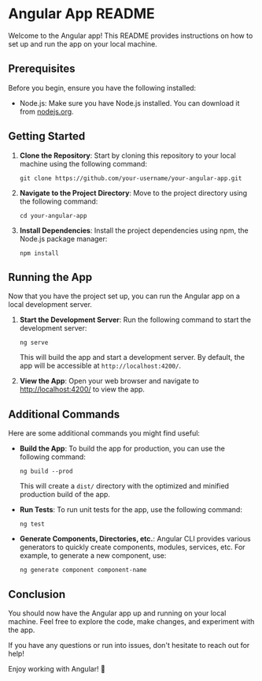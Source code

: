 # Angular App README

Welcome to the Angular app! This README provides instructions on how to set up and run the app on your local machine.

## Prerequisites

Before you begin, ensure you have the following installed:

- Node.js: Make sure you have Node.js installed. You can download it from [nodejs.org](https://nodejs.org/).

## Getting Started

1. **Clone the Repository**: Start by cloning this repository to your local machine using the following command:

   ```
   git clone https://github.com/your-username/your-angular-app.git
   ```

2. **Navigate to the Project Directory**: Move to the project directory using the following command:

   ```
   cd your-angular-app
   ```

3. **Install Dependencies**: Install the project dependencies using npm, the Node.js package manager:

   ```
   npm install
   ```

## Running the App

Now that you have the project set up, you can run the Angular app on a local development server.

1. **Start the Development Server**: Run the following command to start the development server:

   ```
   ng serve
   ```

   This will build the app and start a development server. By default, the app will be accessible at `http://localhost:4200/`.

2. **View the App**: Open your web browser and navigate to [http://localhost:4200/](http://localhost:4200/) to view the app.

## Additional Commands

Here are some additional commands you might find useful:

- **Build the App**: To build the app for production, you can use the following command:

  ```
  ng build --prod
  ```

  This will create a `dist/` directory with the optimized and minified production build of the app.

- **Run Tests**: To run unit tests for the app, use the following command:

  ```
  ng test
  ```

- **Generate Components, Directories, etc.**: Angular CLI provides various generators to quickly create components, modules, services, etc. For example, to generate a new component, use:

  ```
  ng generate component component-name
  ```

## Conclusion

You should now have the Angular app up and running on your local machine. Feel free to explore the code, make changes, and experiment with the app.

If you have any questions or run into issues, don't hesitate to reach out for help!

Enjoy working with Angular! 🚀
